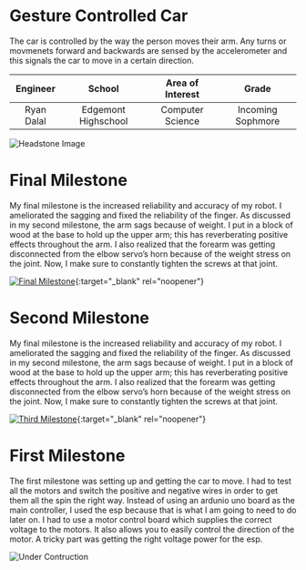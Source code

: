 ﻿# Gesture Controlled Car
The car is controlled by the way the person moves their arm.  Any turns or movmenets forward and backwards are sensed by the accelerometer and this signals the car to move in a certain direction.

| **Engineer** | **School** | **Area of Interest** | **Grade** |
|:--:|:--:|:--:|:--:|
| Ryan Dalal | Edgemont Highschool | Computer Science | Incoming Sophmore

![Headstone Image](https://bluestampengineering.com/wp-content/uploads/2016/05/improve.jpg)
  
# Final Milestone
My final milestone is the increased reliability and accuracy of my robot. I ameliorated the sagging and fixed the reliability of the finger. As discussed in my second milestone, the arm sags because of weight. I put in a block of wood at the base to hold up the upper arm; this has reverberating positive effects throughout the arm. I also realized that the forearm was getting disconnected from the elbow servo’s horn because of the weight stress on the joint. Now, I make sure to constantly tighten the screws at that joint. 

[![Final Milestone](https://res.cloudinary.com/marcomontalbano/image/upload/v1612573869/video_to_markdown/images/youtube--F7M7imOVGug-c05b58ac6eb4c4700831b2b3070cd403.jpg )](https://www.youtube.com/watch?v=F7M7imOVGug&feature=emb_logo "Final Milestone"){:target="_blank" rel="noopener"}

# Second Milestone
My final milestone is the increased reliability and accuracy of my robot. I ameliorated the sagging and fixed the reliability of the finger. As discussed in my second milestone, the arm sags because of weight. I put in a block of wood at the base to hold up the upper arm; this has reverberating positive effects throughout the arm. I also realized that the forearm was getting disconnected from the elbow servo’s horn because of the weight stress on the joint. Now, I make sure to constantly tighten the screws at that joint.

[![Third Milestone](https://res.cloudinary.com/marcomontalbano/image/upload/v1612574014/video_to_markdown/images/youtube--y3VAmNlER5Y-c05b58ac6eb4c4700831b2b3070cd403.jpg)](https://www.youtube.com/watch?v=y3VAmNlER5Y&feature=emb_logo "Second Milestone"){:target="_blank" rel="noopener"}
# First Milestone
  

The first milestone was setting up and getting the car to move.  I had to test all the motors and switch the positive and negative wires in order to get them all the spin the right way.  Instead of using an ardunio uno board as the main controller, I used the esp because that is what I am going to need to do later on.  I had to use a motor control board which supplies the correct voltage to the motors.  It also allows you to easily control the direction of the motor.  A tricky part was getting the right voltage power for the esp.

![Under Contruction](https://www.google.com/search?q=under+construction&rlz=1C5CHFA_enUS927US927&tbm=isch&source=iu&ictx=1&fir=rS9aeD9EorFroM%252CfkIXnaGbvMx1iM%252C_&vet=1&usg=AI4_-kRoORaqZNyeq1_5lxKyPP-QWonkag&sa=X&ved=2ahUKEwjn6-ecitbxAhU0F1kFHUE1Be4Q9QF6BAgIEAE#imgrc=rS9aeD9EorFroM)

